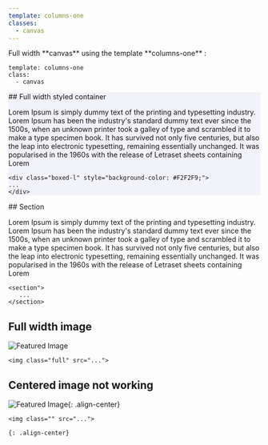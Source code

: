 ```yaml
---
template: columns-one
classes: 
  - canvas
---
```


<section markdown="1">
Full width **canvas** using the template **columns-one** :

```
template: columns-one
class: 
  - canvas
```
</section>


<div markdown="1" class="boxed-s" style="background-color: #F2F2F9;">
## Full width styled container

Lorem Ipsum is simply dummy text of the printing and typesetting industry. Lorem Ipsum has been the industry's standard dummy text ever since the 1500s, when an unknown printer took a galley of type and scrambled it to make a type specimen book. It has survived not only five centuries, but also the leap into electronic typesetting, remaining essentially unchanged. It was popularised in the 1960s with the release of Letraset sheets containing Lorem 

```
<div class="boxed-l" style="background-color: #F2F2F9;">
...
</div>
```
</div>


<section markdown="1">
## Section

Lorem Ipsum is simply dummy text of the printing and typesetting industry. Lorem Ipsum has been the industry's standard dummy text ever since the 1500s, when an unknown printer took a galley of type and scrambled it to make a type specimen book. It has survived not only five centuries, but also the leap into electronic typesetting, remaining essentially unchanged. It was popularised in the 1960s with the release of Letraset sheets containing Lorem     

```
<section">
   ...
</section>
```
</section>


## Full width image

<img class="item-featured-img full" src="{{ page.featured_image | default: '/assets/images/placeholder-1200.jpg' | relative_url }}" alt="Featured Image">

```
<img class="full" src="...">
```




## Centered image not working

<img class="item-featured-img" src="{{ page.featured_image | default: '/assets/images/placeholder.jpg' | relative_url }}" alt="Featured Image">{: .align-center}

```
<img class="" src="...">

{: .align-center}
```
